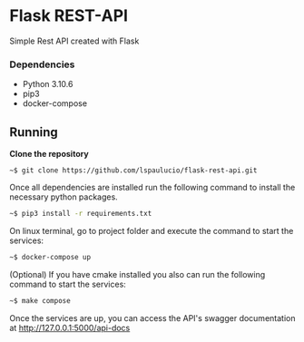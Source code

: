 # Flask REST-API
Simple Rest API created with Flask

### Dependencies

- Python 3.10.6
- pip3
- docker-compose

## Running 
**Clone the repository**

```
~$ git clone https://github.com/lspaulucio/flask-rest-api.git
```

Once all dependencies are installed run the following command to install the necessary python packages.

```bash
~$ pip3 install -r requirements.txt
```

On linux terminal, go to project folder and execute the command to start the services:

  ```bash
  ~$ docker-compose up
  ```

(Optional) If you have cmake installed you also can run the following command to start the services:
  ```bash
  ~$ make compose
  ```

Once the services are up, you can access the API's swagger documentation at http://127.0.0.1:5000/api-docs

